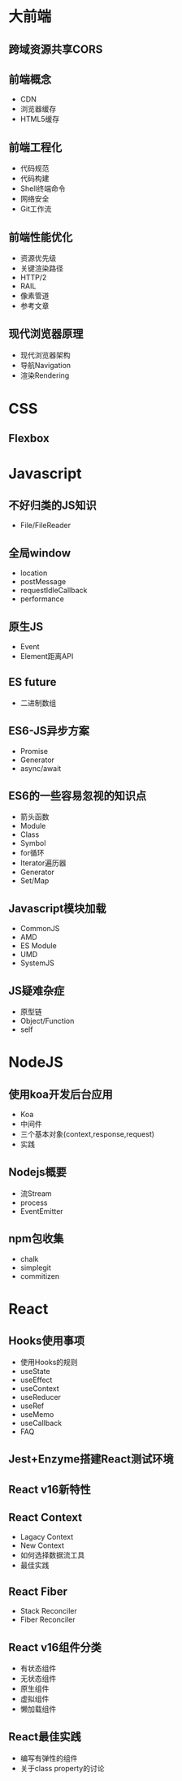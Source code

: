 # 大前端
## 跨域资源共享CORS

## 前端概念
* CDN
* 浏览器缓存
* HTML5缓存

## 前端工程化
* 代码规范
* 代码构建
* Shell终端命令
* 网络安全
* Git工作流

## 前端性能优化
* 资源优先级
* 关键渲染路径
* HTTP/2
* RAIL
* 像素管道
* 参考文章

## 现代浏览器原理
* 现代浏览器架构
* 导航Navigation
* 渲染Rendering

# CSS
## Flexbox

# Javascript
## 不好归类的JS知识
* File/FileReader

## 全局window
* location
* postMessage
* requestIdleCallback
* performance

## 原生JS
* Event
* Element距离API

## ES future
* 二进制数组

## ES6-JS异步方案
* Promise
* Generator
* async/await

## ES6的一些容易忽视的知识点
* 箭头函数
* Module
* Class
* Symbol
* for循环
* Iterator遍历器
* Generator
* Set/Map

## Javascript模块加载
* CommonJS
* AMD
* ES Module
* UMD
* SystemJS

## JS疑难杂症
* 原型链
* Object/Function
* self

# NodeJS
## 使用koa开发后台应用
* Koa
* 中间件
* 三个基本对象(context,response,request)
* 实践

## Nodejs概要
* 流Stream
* process
* EventEmitter

## npm包收集
* chalk
* simplegit
* commitizen

# React
## Hooks使用事项
* 使用Hooks的规则
* useState
* useEffect
* useContext
* useReducer
* useRef
* useMemo
* useCallback
* FAQ

## Jest+Enzyme搭建React测试环境

## React v16新特性

## React Context
* Lagacy Context
* New Context
* 如何选择数据流工具
* 最佳实践

## React Fiber
* Stack Reconciler
* Fiber Reconciler

## React v16组件分类
* 有状态组件
* 无状态组件
* 原生组件
* 虚拟组件
* 懒加载组件

## React最佳实践
* 编写有弹性的组件
* 关于class property的讨论